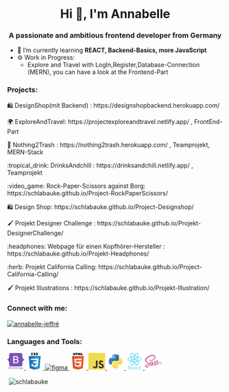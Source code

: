 <h1 align="center">Hi 👋, I'm Annabelle</h1>
<h3 align="center">A passionate and ambitious frontend developer from Germany</h3>

- 🌱 I’m currently learning **REACT, Backend-Basics, more JavaScript**
- :gear: Work in Progress: 
  <ul>
   <li>Explore and Travel with LogIn,Register,Database-Connection (MERN), you can have a look at the Frontend-Part </li>
  </ul>

<h3 align="left">Projects:</h3>

<p> 🛍️ DesignShop(mit Backend) : https://designshopbackend.herokuapp.com/ </p>
<p> 🌍 ExploreAndTravel: https://projectexploreandtravel.netlify.app/ , FrontEnd-Part </p> 
<p> 🦝 Nothing2Trash : https://nothing2trash.herokuapp.com/ , Teamprojekt, MERN-Stack </p>
<p> :tropical_drink:  DrinksAndchill : https://drinksandchill.netlify.app/ , Teamprojekt </p>
<p> :video_game:   Rock-Paper-Scissors against Borg:  https://schlabauke.github.io/Project-RockPaperScissors/ </p>
<p> 🛍️  Design Shop:  https://schlabauke.github.io/Project-Designshop/ </p>
<p> 🖌️ Projekt Designer Challenge : https://schlabauke.github.io/Projekt-DesignerChallenge/ </p>
<p> :headphones: Webpage für einen Kopfhörer-Hersteller : https://schlabauke.github.io/Projekt-Headphones/ </p>
<p> :herb: Projekt California Calling: https://schlabauke.github.io/Project-California-Calling/ </p>
<p> 🖌️ Projekt Illustrations :  https://schlabauke.github.io/Projekt-Illustration/ </p>

<h3 align="left">Connect with me:</h3>
<p align="left">
<a href="https://linkedin.com/in/annabelle-jeffré" target="blank"><img align="center" src="https://raw.githubusercontent.com/rahuldkjain/github-profile-readme-generator/master/src/images/icons/Social/linked-in-alt.svg" alt="annabelle-jeffré" height="30" width="40" /></a>
</p>

<h3 align="left">Languages and Tools:</h3>
<p align="left"> <a href="https://getbootstrap.com" target="_blank" rel="noreferrer"> <img src="https://raw.githubusercontent.com/devicons/devicon/master/icons/bootstrap/bootstrap-plain-wordmark.svg" alt="bootstrap" width="40" height="40"/> </a> <a href="https://www.w3schools.com/css/" target="_blank" rel="noreferrer"> <img src="https://raw.githubusercontent.com/devicons/devicon/master/icons/css3/css3-original-wordmark.svg" alt="css3" width="40" height="40"/> </a> <a href="https://www.figma.com/" target="_blank" rel="noreferrer"> <img src="https://www.vectorlogo.zone/logos/figma/figma-icon.svg" alt="figma" width="40" height="40"/> </a> <a href="https://www.w3.org/html/" target="_blank" rel="noreferrer"> <img src="https://raw.githubusercontent.com/devicons/devicon/master/icons/html5/html5-original-wordmark.svg" alt="html5" width="40" height="40"/> </a> <a href="https://developer.mozilla.org/en-US/docs/Web/JavaScript" target="_blank" rel="noreferrer"> <img src="https://raw.githubusercontent.com/devicons/devicon/master/icons/javascript/javascript-original.svg" alt="javascript" width="40" height="40"/> </a> <a href="https://www.python.org" target="_blank" rel="noreferrer"> <img src="https://raw.githubusercontent.com/devicons/devicon/master/icons/python/python-original.svg" alt="python" width="40" height="40"/> </a> <a href="https://reactjs.org/" target="_blank" rel="noreferrer"> <img src="https://raw.githubusercontent.com/devicons/devicon/master/icons/react/react-original-wordmark.svg" alt="react" width="40" height="40"/> </a> <a href="https://sass-lang.com" target="_blank" rel="noreferrer"> <img src="https://raw.githubusercontent.com/devicons/devicon/master/icons/sass/sass-original.svg" alt="sass" width="40" height="40"/> </a> </p>

<p>&nbsp;<img align="center" src="https://github-readme-stats.vercel.app/api?username=schlabauke&show_icons=true&locale=en" alt="schlabauke" /></p>

